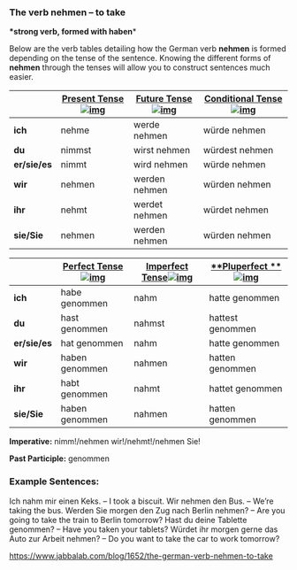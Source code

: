 ### The verb nehmen – to take

**\*strong verb, formed with haben***

Below are the verb tables detailing how the German verb **nehmen** is formed depending on the tense of the sentence. Knowing the different forms of **nehmen** through the tenses will allow you to construct sentences much easier.

|               | [**Present Tense**![img](https://www.jabbalab.com/images/qm.jpg)](http://www.jabbalab.com/blog/880/how-german-verbs-work-in-the-present-tense-part-1) | [**Future Tense**![img](https://www.jabbalab.com/images/qm.jpg)](http://www.jabbalab.com/blog/1126/german-future-tense-and-how-to-use-it) | [**Conditional Tense**![img](https://www.jabbalab.com/images/qm.jpg)](http://www.jabbalab.com/blog/1160/german-conditional-tense-what-it-is-and-how-to-use-it) |
| ------------- | ---------------------------------------- | ---------------------------------------- | ---------------------------------------- |
| **ich**       | nehme                                    | werde nehmen                             | würde nehmen                             |
| **du**        | nimmst                                   | wirst nehmen                             | würdest nehmen                           |
| **er/sie/es** | nimmt                                    | wird nehmen                              | würde nehmen                             |
| **wir**       | nehmen                                   | werden nehmen                            | würden nehmen                            |
| **ihr**       | nehmt                                    | werdet nehmen                            | würdet nehmen                            |
| **sie/Sie**   | nehmen                                   | werden nehmen                            | würden nehmen                            |

 

|               | [Perfect Tense![img](https://www.jabbalab.com/images/qm.jpg)](http://www.jabbalab.com/blog/1011/past-tense-german-how-to-talk-about-the-past-in-german) | [**Imperfect Tense**![img](https://www.jabbalab.com/images/qm.jpg)](http://www.jabbalab.com/blog/1028/past-tense-german-the-imperfect-tense) | [**Pluperfect **![img](https://www.jabbalab.com/images/qm.jpg)](http://www.jabbalab.com/blog/1207/german-past-tense-%E2%80%93-the-pluperfect-tense) |
| ------------- | ---------------------------------------- | ---------------------------------------- | ---------------------------------------- |
| **ich**       | habe genommen                            | nahm                                     | hatte genommen                           |
| **du**        | hast genommen                            | nahmst                                   | hattest genommen                         |
| **er/sie/es** | hat genommen                             | nahm                                     | hatte genommen                           |
| **wir**       | haben genommen                           | nahmen                                   | hatten genommen                          |
| **ihr**       | habt genommen                            | nahmt                                    | hattet genommen                          |
| **sie/Sie**   | haben genommen                           | nahmen                                   | hatten genommen                          |

**Imperative:** nimm!/nehmen wir!/nehmt!/nehmen Sie!

**Past Participle:** genommen

### Example Sentences:

Ich nahm mir einen Keks. – I took a biscuit.
Wir nehmen den Bus. – We’re taking the bus.
Werden Sie morgen den Zug nach Berlin nehmen? – Are you going to take the train to Berlin tomorrow?
Hast du deine Tablette genommen? – Have you taken your tablets?
Würdet ihr morgen gerne das Auto zur Arbeit nehmen? – Do you want to take the car to work tomorrow?



https://www.jabbalab.com/blog/1652/the-german-verb-nehmen-to-take